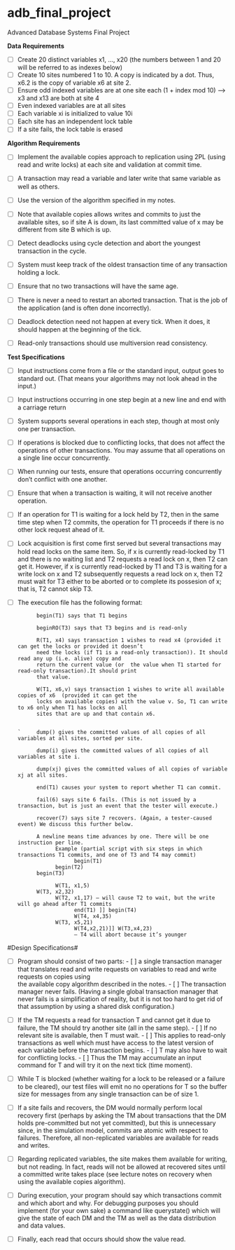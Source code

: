 # adb_final_project
Advanced Database Systems Final Project

**Data Requirements**
- [ ] Create 20 distinct variables x1, ..., x20 (the numbers between 1 and 20 will be referred to as indexes below)
- [ ] Create 10 sites numbered 1 to 10. A copy is indicated by a dot. Thus, x6.2 is the copy of variable x6 at site 2. 
- [ ] Ensure odd indexed variables are at one site each (1 + index mod 10) --> x3 and x13 are both at site 4
- [ ] Even indexed variables are at all sites
- [ ] Each variable xi is initialized to value 10i
- [ ] Each site has an independent lock table
- [ ] If a site fails, the lock table is erased

**Algorithm Requirements**
- [ ] Implement the available copies approach to replication using 2PL (using read and write locks) at each site and validation at commit 
      time. 
- [ ] A transaction may read a variable and later write that same variable as well as others.
- [ ] Use the version of the algorithm specified in my notes. 
- [ ] Note that available copies allows writes and commits to just the available sites, so if site A is down, its last committed value of 
      x may be different from site B which is up.
- [ ] Detect deadlocks using cycle detection and abort the youngest transaction in the cycle. 
- [ ] System must keep track of the oldest transaction time of any transaction holding a lock.
- [ ] Ensure that no two transactions will have the same age.
- [ ] There is never a need to restart an aborted transaction. That is the job of the application (and is often done incorrectly). 
- [ ] Deadlock detection need not happen at every tick. When it does, it should happen at the beginning of the tick.
- [ ] Read-only transactions should use multiversion read consistency.


**Test Specifications**
- [ ] Input instructions come from a file or the standard input, output goes to standard out. (That means your algorithms may not look 
      ahead in the input.)
- [ ] Input instructions occurring in one step begin at a new line and end with a carriage return
- [ ] System supports several operations in each step, though at most only one per transaction. 
- [ ] If operations is blocked due to conflicting locks, that does not affect the operations of other transactions.
      You may assume that all operations on a single line occur concurrently. 
- [ ] When running our tests, ensure that operations occurring concurrently don’t conflict with one another. 
- [ ] Ensure that when a transaction is waiting, it will not receive another operation.
- [ ] If an operation for T1 is waiting for a lock held by T2, then in the same time step when T2 commits, the operation for T1 proceeds 
      if there is no other lock request ahead of it. 
- [ ] Lock acquisition is first come first served but several transactions may hold read locks on the same item. 
      So, if x is currently read-locked by T1 and there is no waiting list and T2 requests a read lock on x, then T2 can get it. However, 
      if x is currently read-locked by T1 and T3 is waiting for a write lock on x and T2 subsequently requests a read lock on x, then T2 
      must wait for T3 either to be aborted or to complete its possesion of x; that is, T2 cannot skip T3.
- [ ] The execution file has the following format:
            
            begin(T1) says that T1 begins 
            
            beginRO(T3) says that T3 begins and is read-only
            
            R(T1, x4) says transaction 1 wishes to read x4 (provided it can get the locks or provided it doesn’t 
            need the locks (if T1 is a read-only transaction)). It should read any up (i.e. alive) copy and 
            return the current value (or  the value when T1 started for read-only transaction).It should print
            that value.
            
            W(T1, x6,v) says transaction 1 wishes to write all available copies of x6  (provided it can get the 
            locks on available copies) with the value v. So, T1 can write to x6 only when T1 has locks on all 
            sites that are up and that contain x6.
            
            
      `     dump() gives the committed values of all copies of all variables at all sites, sorted per site.

            dump(i) gives the committed values of all copies of all variables at site i.
            
            dump(xj) gives the committed values of all copies of variable xj at all sites.
            
            end(T1) causes your system to report whether T1 can commit.
            
            fail(6) says site 6 fails. (This is not issued by a transaction, but is just an event that the tester will execute.)
            
            recover(7) says site 7 recovers. (Again, a tester-caused event) We discuss this further below.
            
            A newline means time advances by one. There will be one instruction per line.
                  Example (partial script with six steps in which transactions T1 commits, and one of T3 and T4 may commit)
                        begin(T1) 
                  begin(T2)
            begin(T3)
           
                  W(T1, x1,5) 
            W(T3, x2,32)
                  W(T2, x1,17) — will cause T2 to wait, but the write will go ahead after T1 commits
                        end(T1) ]] begin(T4)
                        W(T4, x4,35) 
                  W(T3, x5,21)
                        W(T4,x2,21)]] W(T3,x4,23)
                        — T4 will abort because it’s younger
#Design Specifications#
- [ ] Program should consist of two parts: 
      - [ ] a single transaction manager that translates read and write requests on variables to read and write requests on copies using   
            the available copy algorithm described in the notes. 
      - [ ] The transaction manager never fails. (Having a single global transaction manager that never fails is a simplification of 
            reality, but it is not too hard to get rid of that assumption by using a shared disk configuration.)
- [ ] If the TM requests a read for transaction T and cannot get it due to failure, the TM should try another site (all in the same step).
      - [ ] If no relevant site is available, then T must wait. 
      - [ ] This applies to read-only transactions as well which must have access to the latest version of each variable before the 
            transaction begins.
      - [ ] T may also have to wait for conflicting locks.
            - [ ] Thus the TM may accumulate an input command for T and will try it on the next tick (time moment). 
- [ ] While T is blocked (whether waiting for a lock to be released or a failure to be cleared), our test files will emit no no operations 
      for T so the buffer size for messages from any single transaction can be of size 1.
- [ ] If a site fails and recovers, the DM would normally perform local recovery first (perhaps by asking the TM about transactions that 
      the DM holds pre-committed but not yet committed), but this is unnecessary since, in the simulation model, commits are atomic with 
      respect to failures. Therefore, all non-replicated variables are available for reads and writes. 
- [ ] Regarding replicated variables, the site makes them available for writing, but not reading. In fact, reads will not be allowed at 
      recovered sites until a committed write takes place (see lecture notes on recovery when using the available copies algorithm).
- [ ] During execution, your program should say which transactions commit and which abort and why. For debugging purposes you should 
      implement (for your own sake) a command like querystate() which will give the state of each DM and the TM as well as the data 
      distribution and data values. 
- [ ] Finally, each read that occurs should show the value read.

